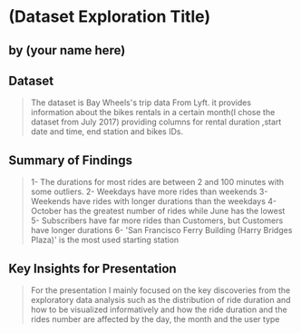 # (Dataset Exploration Title)
## by (your name here)


## Dataset

> The dataset is Bay Wheels's trip data From Lyft. it provides information about the bikes rentals in a certain month(I chose the dataset from July 2017) providing columns for rental duration ,start date and time, end station and bikes IDs.


## Summary of Findings

> 1-	The durations for most rides are between 2 and 100 minutes with some outliers.
2-	Weekdays have more rides than weekends
3-	Weekends have rides with longer durations than the weekdays
4-	October has the greatest number of rides while June has the lowest 
5-	Subscribers have far more rides than Customers, but Customers have longer durations
6-	'San Francisco Ferry Building (Harry Bridges Plaza)' is the most used starting station



## Key Insights for Presentation

> For the presentation I mainly focused on the key discoveries from the exploratory data analysis such as the distribution of ride duration and how to be visualized informatively and how the ride duration and the rides number are affected by the day, the month and the user type